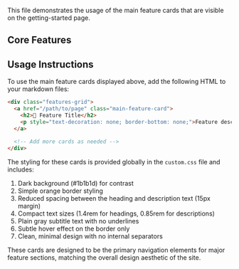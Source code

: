 <script setup>
import FeatureGrid from '/components/FeatureGrid.vue';
import FeatureCard from '/components/FeatureCard.vue';
import PageHeader from '/components/PageHeader.vue';
</script>

<PageHeader 
  title="Main Features Example" 
  icon="⭐" 
  time="Reading time: 2 minutes" 
/>

This file demonstrates the usage of the main feature cards that are visible on the getting-started page.

## Core Features

<FeatureGrid>
  <FeatureCard 
    title="Device Management" 
    icon="📱" 
    description="Learn to manage and monitor your devices" 
    link="/docs/user-guides/devices/" 
  />
  
  <FeatureCard 
    title="Container Management" 
    icon="🐳" 
    description="Deploy and manage Docker containers" 
    link="/docs/user-guides/containers/" 
  />
  
  <FeatureCard 
    title="Automations" 
    icon="🤖" 
    description="Set up automated tasks and workflows" 
    link="/docs/user-guides/automations/" 
  />
  
  <FeatureCard 
    title="Playbooks" 
    icon="📚" 
    description="Use Ansible playbooks for configuration" 
    link="/docs/user-guides/playbooks/" 
  />
</FeatureGrid>

## Usage Instructions

To use the main feature cards displayed above, add the following HTML to your markdown files:

```html
<div class="features-grid">
  <a href="/path/to/page" class="main-feature-card">
    <h2>📱 Feature Title</h2>
    <p style="text-decoration: none; border-bottom: none;">Feature description text goes here</p>
  </a>
  
  <!-- Add more cards as needed -->
</div>
```

The styling for these cards is provided globally in the `custom.css` file and includes:

1. Dark background (#1b1b1d) for contrast
2. Simple orange border styling
3. Reduced spacing between the heading and description text (15px margin)
4. Compact text sizes (1.4rem for headings, 0.85rem for descriptions)
5. Plain gray subtitle text with no underlines
6. Subtle hover effect on the border only
7. Clean, minimal design with no internal separators

These cards are designed to be the primary navigation elements for major feature sections, matching the overall design aesthetic of the site.
